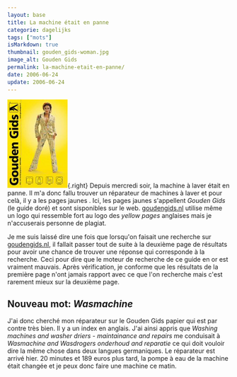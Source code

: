 ```yaml
---
layout: base
title: La machine était en panne
categorie: dagelijks
tags: ["mots"]
isMarkdown: true
thumbnail: gouden_gids-woman.jpg
image_alt: Gouden Gids
permalink: la-machine-etait-en-panne/
date: 2006-06-24
update: 2006-06-24
---
```




![Gouden Gids](gouden_gids-woman.jpg){.right} Depuis mercredi soir, la machine à laver était en panne. Il m'a donc fallu trouver un réparateur de machines à laver et pour celà, il y a les pages jaunes . Ici, les pages jaunes s'appellent *Gouden Gids* (le guide doré) et sont sisponibles sur le web. [goudengids.nl](http://www.goudengids.nl/) utilise même un logo qui ressemble fort au logo des *yellow pages* anglaises mais je n'accuserais personne de plagiat.

Je me suis laissé dire une fois que lorsqu'on faisait une recherche sur [goudengids.nl](http://www.goudengids.nl/), il fallait passer tout de suite à la deuxième page de résultats pour avoir une chance de trouver une réponse qui corresponde à la recherche. Ceci pour dire que le moteur de recherche de ce guide en or est vraiment mauvais. Après vérification, je conforme que les résultats de la première page n'ont jamais rapport avec ce que l'on recherche mais c'est rarement mieux sur la deuxième page.

## Nouveau mot: *Wasmachine*

J'ai donc cherché mon réparateur sur le Gouden Gids papier qui est par contre très bien. Il y a un index en anglais. J'ai ainsi appris que *Washing machines and washer driers - maintainance and repairs* me conduisait à *Wasmachine and Wasdrogers onderhoud and reparatie* ce qui doit vouloir dire la même chose dans deux langues germaniques. Le réparateur est arrivé hier. 20 minutes et 189 euros plus tard, la pompe à eau de la machine était changée et je peux donc faire une machine ce matin.

<!-- post notes:
http://www.robertpennekamp.nl/katjaschuurman.html 
http://krizzz.nl/img/050720-covergroot.jpg 
http://www.goudengids.nl/static05/images/katja_station.gif 
Katja Schuurman
--->
